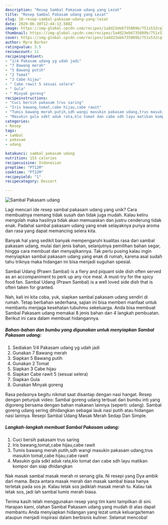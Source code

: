 ```yaml
---
description: "Resep Sambal Pakasam udang yang Lezat"
title: "Resep Sambal Pakasam udang yang Lezat"
slug: 18-resep-sambal-pakasam-udang-yang-lezat
date: 2020-06-30T12:44:13.588Z
image: https://img-global.cpcdn.com/recipes/1add23eb6735889b/751x532cq70/sambal-pakasam-udang-foto-resep-utama.jpg
thumbnail: https://img-global.cpcdn.com/recipes/1add23eb6735889b/751x532cq70/sambal-pakasam-udang-foto-resep-utama.jpg
cover: https://img-global.cpcdn.com/recipes/1add23eb6735889b/751x532cq70/sambal-pakasam-udang-foto-resep-utama.jpg
author: Myra Barker
ratingvalue: 3.5
reviewcount: 11
recipeingredient:
- "1/4 Pakasam udang yg udah jadi"
- "7 Bawang merah"
- "5 Bawang putih"
- "2 Tomat"
- "3 Cabe hijau"
- " Cabe rawit 5 sesuai selera"
- " Gula"
- " Minyak goreng"
recipeinstructions:
- "Cuci bersih pakasam trus saring"
- "Iris bawang,tomat,cabe hijau,cabe rawit"
- "Tumis bawang merah putih,sdh wangi masukin pakasam udang,trus masukin tomat,cabe hijau,cabe rawit"
- "Masukin gula sdkt aduk rata,klo tomat dan cabe sdh layu matikan kompor dan siap dhidangkan"
categories:
- Resep
tags:
- sambal
- pakasam
- udang

katakunci: sambal pakasam udang 
nutrition: 153 calories
recipecuisine: Indonesian
preptime: "PT12M"
cooktime: "PT32M"
recipeyield: "1"
recipecategory: Dessert

---
```



![Sambal Pakasam udang](https://img-global.cpcdn.com/recipes/1add23eb6735889b/751x532cq70/sambal-pakasam-udang-foto-resep-utama.jpg)

Lagi mencari ide resep sambal pakasam udang yang unik? Cara membuatnya memang tidak susah dan tidak juga mudah. Kalau keliru mengolah maka hasilnya tidak akan memuaskan dan justru cenderung tidak enak. Padahal sambal pakasam udang yang enak selayaknya punya aroma dan rasa yang dapat memancing selera kita.

Banyak hal yang sedikit banyak mempengaruhi kualitas rasa dari sambal pakasam udang, mulai dari jenis bahan, selanjutnya pemilihan bahan segar, hingga cara membuat dan menyajikannya. Tak perlu pusing kalau ingin menyiapkan sambal pakasam udang yang enak di rumah, karena asal sudah tahu triknya maka hidangan ini bisa menjadi suguhan spesial.

Sambal Udang (Prawn Sambal) is a fiery and piquant side dish often served as an accompaniment to perk up any rice meal. A must-try for the spicy food fan. Sambal Udang (Prawn Sambal) is a well loved side dish that is often taken for granted.


Nah, kali ini kita coba, yuk, siapkan sambal pakasam udang sendiri di rumah. Tetap berbahan sederhana, sajian ini bisa memberi manfaat untuk membantu menjaga kesehatan tubuhmu sekeluarga. Anda bisa membuat Sambal Pakasam udang memakai 8 jenis bahan dan 4 langkah pembuatan. Berikut ini cara dalam membuat hidangannya.

<!--inarticleads1-->

##### Bahan-bahan dan bumbu yang digunakan untuk menyiapkan Sambal Pakasam udang:

1. Sediakan 1/4 Pakasam udang yg udah jadi
1. Gunakan 7 Bawang merah
1. Siapkan 5 Bawang putih
1. Gunakan 2 Tomat
1. Siapkan 3 Cabe hijau
1. Siapkan  Cabe rawit 5 (sesuai selera)
1. Siapkan  Gula
1. Gunakan  Minyak goreng


Rasa pedasnya begitu nikmat saat disantap dengan nasi hangat. Resep dengan petunjuk video: Sambal goreng udang terbuat dari bumbu inti yang digoreng bersama dengan bahan makanan lainnya (seperti: udang). Sambal goreng udang sering dihidangkan sebagai lauk nasi putih atau hidangan nasi lainnya. Resepi Sambal Udang Masak Merah Sedap Dan Simple. 

<!--inarticleads2-->

##### Langkah-langkah membuat Sambal Pakasam udang:

1. Cuci bersih pakasam trus saring
1. Iris bawang,tomat,cabe hijau,cabe rawit
1. Tumis bawang merah putih,sdh wangi masukin pakasam udang,trus masukin tomat,cabe hijau,cabe rawit
1. Masukin gula sdkt aduk rata,klo tomat dan cabe sdh layu matikan kompor dan siap dhidangkan


Nak masak sambal masak merah ni senang gila. Ni resepi yang Dya ambik dari mama. Beza antara masak merah dan masak sambal biasa hanya terletak pada sos je. Kalau letak sos jadiklah masak merah tu. Kalau tak letak sos, jadi lah sambal tumis merah biasa. 

Terima kasih telah menggunakan resep yang tim kami tampilkan di sini. Harapan kami, olahan Sambal Pakasam udang yang mudah di atas dapat membantu Anda menyiapkan hidangan yang lezat untuk keluarga/teman ataupun menjadi inspirasi dalam berbisnis kuliner. Selamat mencoba!
